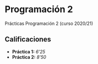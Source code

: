 # Programación 2

Prácticas Programación 2 (curso 2020/21)

## Calificaciones

- **Práctica 1:** *6'25*
- **Práctica 2:** *8'50*
